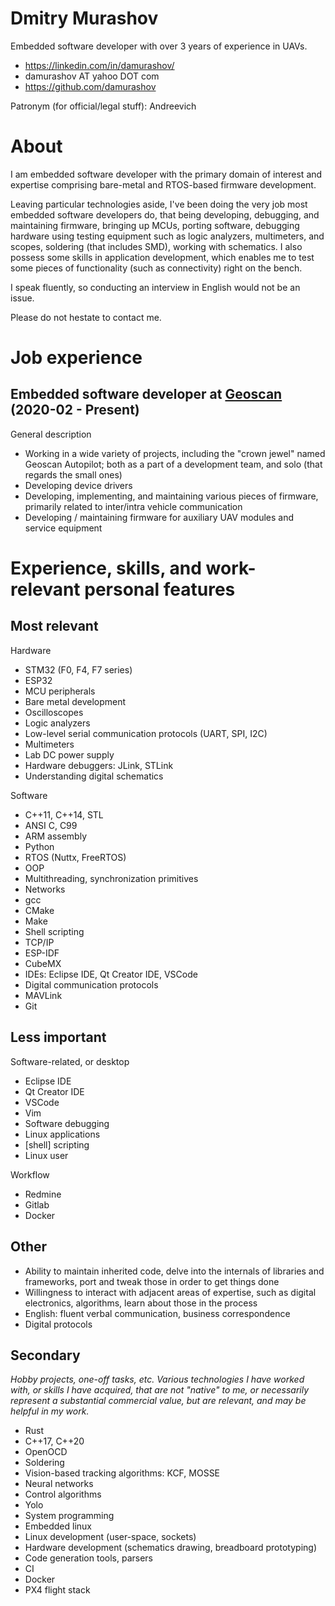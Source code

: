 # Dmitry Murashov

Embedded software developer with over 3 years of experience in UAVs.

- https://linkedin.com/in/damurashov/
- damurashov AT yahoo DOT com
- https://github.com/damurashov

Patronym (for official/legal stuff): Andreevich

# About

I am embedded software developer with the primary domain of interest and
expertise comprising bare-metal and RTOS-based firmware development.

Leaving particular technologies aside, I've been doing the very job most
embedded software developers do, that being developing, debugging, and
maintaining firmware, bringing up MCUs, porting software, debugging hardware
using testing equipment such as logic analyzers, multimeters, and scopes,
soldering (that includes SMD), working with schematics. I also possess some
skills in application development, which enables me to test some pieces of
functionality (such as connectivity) right on the bench.

I speak fluently, so conducting an interview in English would not be an issue.

Please do not hestate to contact me.

# Job experience

## Embedded software developer at [Geoscan](https://geoscan.aero) (2020-02 - Present)

General description

- Working in a wide variety of projects, including the "crown jewel" named
  Geoscan Autopilot; both as a part of a development team, and solo (that
  regards the small ones)
- Developing device drivers
- Developing, implementing, and maintaining various pieces of firmware,
  primarily related to inter/intra vehicle communication
- Developing / maintaining firmware for auxiliary UAV modules and service equipment

# Experience, skills, and work-relevant personal features

## Most relevant

Hardware

- STM32 (F0, F4, F7 series)
- ESP32
- MCU peripherals
- Bare metal development
- Oscilloscopes
- Logic analyzers
- Low-level serial communication protocols (UART, SPI, I2C)
- Multimeters
- Lab DC power supply
- Hardware debuggers: JLink, STLink
- Understanding digital schematics

Software

- C++11, C++14, STL
- ANSI C, C99
- ARM assembly
- Python
- RTOS (Nuttx, FreeRTOS)
- OOP
- Multithreading, synchronization primitives
- Networks
- gcc
- CMake
- Make
- Shell scripting
- TCP/IP
- ESP-IDF
- CubeMX
- IDEs: Eclipse IDE, Qt Creator IDE, VSCode
- Digital communication protocols
- MAVLink
- Git

## Less important

Software-related, or desktop

- Eclipse IDE
- Qt Creator IDE
- VSCode
- Vim
- Software debugging
- Linux applications
- [shell] scripting
- Linux user

Workflow

- Redmine
- Gitlab
- Docker

## Other

- Ability to maintain inherited code, delve into the internals of libraries and frameworks, port and tweak those in order to get things done
- Willingness to interact with adjacent areas of expertise, such as digital electronics, algorithms, learn about those in the process
- English: fluent verbal communication, business correspondence
- Digital protocols

## Secondary

*Hobby projects, one-off tasks, etc. Various technologies I have worked with,
or skills I have acquired, that are not "native" to me, or necessarily
represent a substantial commercial value, but are relevant, and may be helpful
in my work.*

- Rust
- C++17, C++20
- OpenOCD
- Soldering
- Vision-based tracking algorithms: KCF, MOSSE
- Neural networks
- Control algorithms
- Yolo
- System programming
- Embedded linux
- Linux development (user-space, sockets)
- Hardware development (schematics drawing, breadboard prototyping)
- Code generation tools, parsers
- CI
- Docker
- PX4 flight stack
